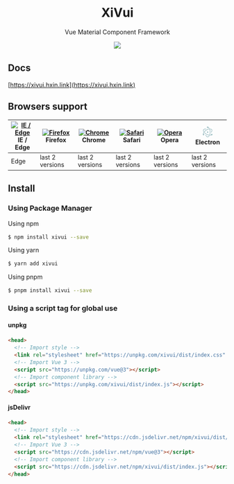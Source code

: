 <h1 align="center">
  XiVui
</h1>

<p align="center">Vue Material Component Framework</p>

<p align="center">
  <a href="https://www.npmjs.org/package/xivui">
    <img src="https://img.shields.io/npm/v/xivui.svg" />
  </a>
</p>

## Docs

[https://xivui.hxin.link](https://xivui.hxin.link)

## Browsers support

| [<img src="https://raw.githubusercontent.com/alrra/browser-logos/master/src/edge/edge_48x48.png" alt="IE / Edge" width="24px" height="24px" />](http://godban.github.io/browsers-support-badges/)<br/>IE / Edge | [<img src="https://raw.githubusercontent.com/alrra/browser-logos/master/src/firefox/firefox_48x48.png" alt="Firefox" width="24px" height="24px" />](http://godban.github.io/browsers-support-badges/)<br/>Firefox | [<img src="https://raw.githubusercontent.com/alrra/browser-logos/master/src/chrome/chrome_48x48.png" alt="Chrome" width="24px" height="24px" />](http://godban.github.io/browsers-support-badges/)<br/>Chrome | [<img src="https://raw.githubusercontent.com/alrra/browser-logos/master/src/safari/safari_48x48.png" alt="Safari" width="24px" height="24px" />](http://godban.github.io/browsers-support-badges/)<br/>Safari | [<img src="https://raw.githubusercontent.com/alrra/browser-logos/master/src/opera/opera_48x48.png" alt="Opera" width="24px" height="24px" />](http://godban.github.io/browsers-support-badges/)<br/>Opera | [<img src="https://raw.githubusercontent.com/alrra/browser-logos/master/src/electron/electron_48x48.png" alt="Electron" width="24px" height="24px" />](http://godban.github.io/browsers-support-badges/)<br/>Electron |
| --------- | --------- | --------- | --------- | --------- | --------- |
| Edge| last 2 versions| last 2 versions| last 2 versions| last 2 versions| last 2 versions


## Install

### Using Package Manager

Using npm

```bash
$ npm install xivui --save
```

Using yarn

```bash
$ yarn add xivui
```

Using pnpm

```bash
$ pnpm install xivui --save
```

### Using a script tag for global use


#### unpkg

```html
<head>
  <!-- Import style -->
  <link rel="stylesheet" href="https://unpkg.com/xivui/dist/index.css" />
  <!-- Import Vue 3 -->
  <script src="https://unpkg.com/vue@3"></script>
  <!-- Import component library -->
  <script src="https://unpkg.com/xivui/dist/index.js"></script>
</head>
```

#### jsDelivr

```html
<head>
  <!-- Import style -->
  <link rel="stylesheet" href="https://cdn.jsdelivr.net/npm/xivui/dist/index.css" />
  <!-- Import Vue 3 -->
  <script src="https://cdn.jsdelivr.net/npm/vue@3"></script>
  <!-- Import component library -->
  <script src="https://cdn.jsdelivr.net/npm/xivui/dist/index.js"></script>
</head>
```
